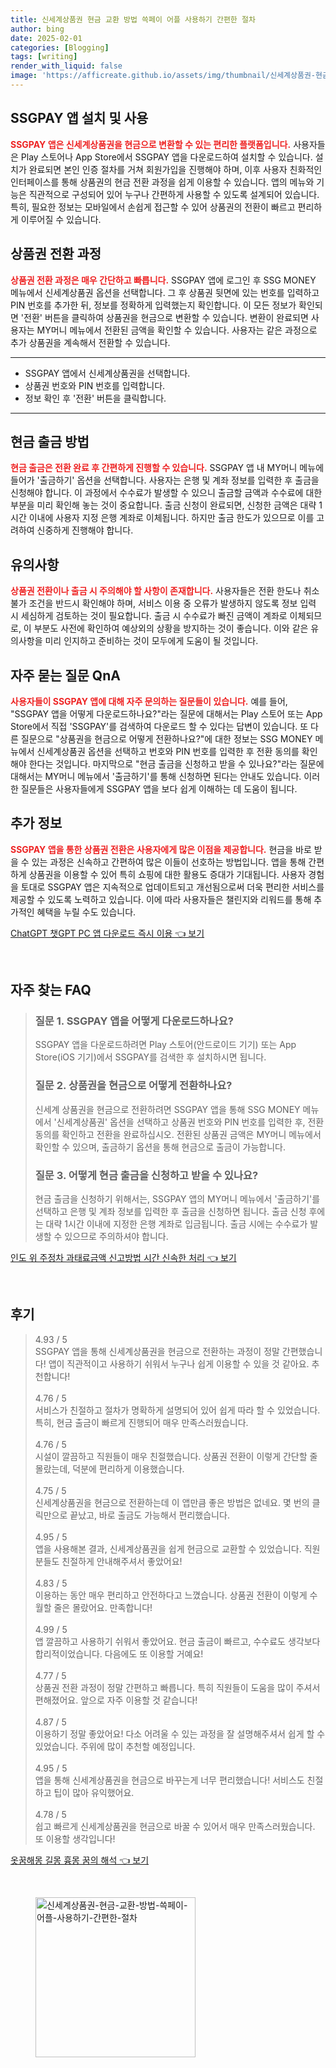 ```yaml
---
title: 신세계상품권 현금 교환 방법 쓱페이 어플 사용하기 간편한 절차
author: bing
date: 2025-02-01
categories: [Blogging]
tags: [writing]
render_with_liquid: false
image: 'https://afficreate.github.io/assets/img/thumbnail/신세계상품권-현금-교환-방법-쓱페이-어플-사용하기-간편한-절차.webp'
---
```



<h2 id='SSGPAY_앱_설치_및_사용'>SSGPAY 앱 설치 및 사용</h2>

<p><b><span style="color: #ee2323;">SSGPAY 앱은 신세계상품권을 현금으로 변환할 수 있는 편리한 플랫폼입니다.</span></b> 사용자들은 Play 스토어나 App Store에서 SSGPAY 앱을 다운로드하여 설치할 수 있습니다. 설치가 완료되면 본인 인증 절차를 거쳐 회원가입을 진행해야 하며, 이후 사용자 친화적인 인터페이스를 통해 상품권의 현금 전환 과정을 쉽게 이용할 수 있습니다. 앱의 메뉴와 기능은 직관적으로 구성되어 있어 누구나 간편하게 사용할 수 있도록 설계되어 있습니다. 특히, 필요한 정보는 모바일에서 손쉽게 접근할 수 있어 상품권의 전환이 빠르고 편리하게 이루어질 수 있습니다.</p>

<h2 id='상품권_전환_과정'>상품권 전환 과정</h2>

<p><b><span style="color: #ee2323;">상품권 전환 과정은 매우 간단하고 빠릅니다.</span></b> SSGPAY 앱에 로그인 후 SSG MONEY 메뉴에서 신세계상품권 옵션을 선택합니다. 그 후 상품권 뒷면에 있는 번호를 입력하고 PIN 번호를 추가한 뒤, 정보를 정확하게 입력했는지 확인합니다. 이 모든 정보가 확인되면 '전환' 버튼을 클릭하여 상품권을 현금으로 변환할 수 있습니다. 변환이 완료되면 사용자는 MY머니 메뉴에서 전환된 금액을 확인할 수 있습니다. 사용자는 같은 과정으로 추가 상품권을 계속해서 전환할 수 있습니다.</p>

<hr />

<ul>
    <li>SSGPAY 앱에서 신세계상품권을 선택합니다.</li>
    <li>상품권 번호와 PIN 번호를 입력합니다.</li>
    <li>정보 확인 후 '전환' 버튼을 클릭합니다.</li>
</ul>

<hr />

<h2 id='현금_출금_방법'>현금 출금 방법</h2>

<p><b><span style="color: #ee2323;">현금 출금은 전환 완료 후 간편하게 진행할 수 있습니다.</span></b> SSGPAY 앱 내 MY머니 메뉴에 들어가 '출금하기' 옵션을 선택합니다. 사용자는 은행 및 계좌 정보를 입력한 후 출금을 신청해야 합니다. 이 과정에서 수수료가 발생할 수 있으니 출금할 금액과 수수료에 대한 부분을 미리 확인해 놓는 것이 중요합니다. 출금 신청이 완료되면, 신청한 금액은 대략 1시간 이내에 사용자 지정 은행 계좌로 이체됩니다. 하지만 출금 한도가 있으므로 이를 고려하여 신중하게 진행해야 합니다.</p>

<h2 id='유의사항'>유의사항</h2>

<p><b><span style="color: #ee2323;">상품권 전환이나 출금 시 주의해야 할 사항이 존재합니다.</span></b> 사용자들은 전환 한도나 취소 불가 조건을 반드시 확인해야 하며, 서비스 이용 중 오류가 발생하지 않도록 정보 입력 시 세심하게 검토하는 것이 필요합니다. 출금 시 수수료가 빠진 금액이 계좌로 이체되므로, 이 부분도 사전에 확인하여 예상외의 상황을 방지하는 것이 좋습니다. 이와 같은 유의사항을 미리 인지하고 준비하는 것이 모두에게 도움이 될 것입니다.</p>

<h2 id='자주_묻는_질문_QnA'>자주 묻는 질문 QnA</h2>

<p><b><span style="color: #ee2323;">사용자들이 SSGPAY 앱에 대해 자주 문의하는 질문들이 있습니다.</span></b> 예를 들어, "SSGPAY 앱을 어떻게 다운로드하나요?"라는 질문에 대해서는 Play 스토어 또는 App Store에서 직접 'SSGPAY'를 검색하여 다운로드 할 수 있다는 답변이 있습니다. 또 다른 질문으로 "상품권을 현금으로 어떻게 전환하나요?"에 대한 정보는 SSG MONEY 메뉴에서 신세계상품권 옵션을 선택하고 번호와 PIN 번호를 입력한 후 전환 동의를 확인해야 한다는 것입니다. 마지막으로 "현금 출금을 신청하고 받을 수 있나요?"라는 질문에 대해서는 MY머니 메뉴에서 '출금하기'를 통해 신청하면 된다는 안내도 있습니다. 이러한 질문들은 사용자들에게 SSGPAY 앱을 보다 쉽게 이해하는 데 도움이 됩니다.</p>

<h2 id='추가_정보'>추가 정보</h2>

<p><b><span style="color: #ee2323;">SSGPAY 앱을 통한 상품권 전환은 사용자에게 많은 이점을 제공합니다.</span></b> 현금을 바로 받을 수 있는 과정은 신속하고 간편하여 많은 이들이 선호하는 방법입니다. 앱을 통해 간편하게 상품권을 이용할 수 있어 특히 쇼핑에 대한 활용도 증대가 기대됩니다. 사용자 경험을 토대로 SSGPAY 앱은 지속적으로 업데이트되고 개선됨으로써 더욱 편리한 서비스를 제공할 수 있도록 노력하고 있습니다. 이에 따라 사용자들은 챌린지와 리워드를 통해 추가적인 혜택을 누릴 수도 있습니다.</p>


<p><a class="click-button" title="ChatGPT 챗GPT PC 앱 다운로드 즉시 이용" href="https://afficreate.github.io/posts/ChatGPT-%EC%B1%97GPT-PC-%EC%95%B1-%EB%8B%A4%EC%9A%B4%EB%A1%9C%EB%93%9C-%EC%A6%89%EC%8B%9C-%EC%9D%B4%EC%9A%A9/" rel="dofollow">ChatGPT 챗GPT PC 앱 다운로드 즉시 이용 👈 보기</a></p><br>
<h2 id='자주_찾는_FAQ'>자주 찾는 FAQ</h2>
<div itemscope="" itemtype="https://schema.org/FAQPage"> 
<blockquote> 
<div itemscope="" itemprop="mainEntity" itemtype="https://schema.org/Question"> 
<h3 itemprop="name">질문 1. SSGPAY 앱을 어떻게 다운로드하나요?</h3> 
<div itemscope="" itemprop="acceptedAnswer" itemtype="https://schema.org/Answer"> 
<span itemprop="text"> 
<p>SSGPAY 앱을 다운로드하려면 Play 스토어(안드로이드 기기) 또는 App Store(iOS 기기)에서 SSGPAY를 검색한 후 설치하시면 됩니다.</p> 
</span> 
</div> 
</div> 

<div itemscope="" itemprop="mainEntity" itemtype="https://schema.org/Question"> 
<h3 itemprop="name">질문 2. 상품권을 현금으로 어떻게 전환하나요?</h3> 
<div itemscope="" itemprop="acceptedAnswer" itemtype="https://schema.org/Answer"> 
<span itemprop="text"> 
<p>신세계 상품권을 현금으로 전환하려면 SSGPAY 앱을 통해 SSG MONEY 메뉴에서 '신세계상품권' 옵션을 선택하고 상품권 번호와 PIN 번호를 입력한 후, 전환 동의를 확인하고 전환을 완료하십시오. 전환된 상품권 금액은 MY머니 메뉴에서 확인할 수 있으며, 출금하기 옵션을 통해 현금으로 출금이 가능합니다.</p> 
</span> 
</div> 
</div> 

<div itemscope="" itemprop="mainEntity" itemtype="https://schema.org/Question"> 
<h3 itemprop="name">질문 3. 어떻게 현금 출금을 신청하고 받을 수 있나요?</h3> 
<div itemscope="" itemprop="acceptedAnswer" itemtype="https://schema.org/Answer"> 
<span itemprop="text"> 
<p>현금 출금을 신청하기 위해서는, SSGPAY 앱의 MY머니 메뉴에서 '출금하기'를 선택하고 은행 및 계좌 정보를 입력한 후 출금을 신청하면 됩니다. 출금 신청 후에는 대략 1시간 이내에 지정한 은행 계좌로 입금됩니다. 출금 시에는 수수료가 발생할 수 있으므로 주의하셔야 합니다.</p> 
</span> 
</div> 
</div> 
</blockquote> 
</div>
<p><a class="click-button" title="인도 위 주정차 과태료금액 신고방법 시간 신속한 처리" href="https://afficreate.github.io/posts/%EC%9D%B8%EB%8F%84-%EC%9C%84-%EC%A3%BC%EC%A0%95%EC%B0%A8-%EA%B3%BC%ED%83%9C%EB%A3%8C%EA%B8%88%EC%95%A1-%EC%8B%A0%EA%B3%A0%EB%B0%A9%EB%B2%95-%EC%8B%9C%EA%B0%84-%EC%8B%A0%EC%86%8D%ED%95%9C-%EC%B2%98%EB%A6%AC/" rel="dofollow">인도 위 주정차 과태료금액 신고방법 시간 신속한 처리 👈 보기</a></p><br>
<h2 id='후기'>후기</h2>
<div itemscope itemtype="https://schema.org/Product">
  <blockquote>
  <div itemprop="review" itemscope itemtype="https://schema.org/Review">
      <div itemprop="reviewRating" itemscope itemtype="https://schema.org/Rating"> <span itemprop="ratingValue">4.93</span> / <span itemprop="bestRating">5</span> </div>
      <span itemprop="reviewBody">SSGPAY 앱을 통해 신세계상품권을 현금으로 전환하는 과정이 정말 간편했습니다! 앱이 직관적이고 사용하기 쉬워서 누구나 쉽게 이용할 수 있을 것 같아요. 추천합니다!</span>
  </div>
  <br>
  <div itemprop="review" itemscope itemtype="https://schema.org/Review">
      <div itemprop="reviewRating" itemscope itemtype="https://schema.org/Rating"> <span itemprop="ratingValue">4.76</span> / <span itemprop="bestRating">5</span> </div>
      <span itemprop="reviewBody">서비스가 친절하고 절차가 명확하게 설명되어 있어 쉽게 따라 할 수 있었습니다. 특히, 현금 출금이 빠르게 진행되어 매우 만족스러웠습니다.</span>
  </div>
  <br>
  <div itemprop="review" itemscope itemtype="https://schema.org/Review">
      <div itemprop="reviewRating" itemscope itemtype="https://schema.org/Rating"> <span itemprop="ratingValue">4.76</span> / <span itemprop="bestRating">5</span> </div>
      <span itemprop="reviewBody">시설이 깔끔하고 직원들이 매우 친절했습니다. 상품권 전환이 이렇게 간단할 줄 몰랐는데, 덕분에 편리하게 이용했습니다.</span>
  </div>
  <br>
  <div itemprop="review" itemscope itemtype="https://schema.org/Review">
      <div itemprop="reviewRating" itemscope itemtype="https://schema.org/Rating"> <span itemprop="ratingValue">4.75</span> / <span itemprop="bestRating">5</span> </div>
      <span itemprop="reviewBody">신세계상품권을 현금으로 전환하는데 이 앱만큼 좋은 방법은 없네요. 몇 번의 클릭만으로 끝났고, 바로 출금도 가능해서 편리했습니다.</span>
  </div>
  <br>
  <div itemprop="review" itemscope itemtype="https://schema.org/Review">
      <div itemprop="reviewRating" itemscope itemtype="https://schema.org/Rating"> <span itemprop="ratingValue">4.95</span> / <span itemprop="bestRating">5</span> </div>
      <span itemprop="reviewBody">앱을 사용해본 결과, 신세계상품권을 쉽게 현금으로 교환할 수 있었습니다. 직원분들도 친절하게 안내해주셔서 좋았어요!</span>
  </div>
  <br>
  <div itemprop="review" itemscope itemtype="https://schema.org/Review">
      <div itemprop="reviewRating" itemscope itemtype="https://schema.org/Rating"> <span itemprop="ratingValue">4.83</span> / <span itemprop="bestRating">5</span> </div>
      <span itemprop="reviewBody">이용하는 동안 매우 편리하고 안전하다고 느꼈습니다. 상품권 전환이 이렇게 수월할 줄은 몰랐어요. 만족합니다!</span>
  </div>
  <br>
  <div itemprop="review" itemscope itemtype="https://schema.org/Review">
      <div itemprop="reviewRating" itemscope itemtype="https://schema.org/Rating"> <span itemprop="ratingValue">4.99</span> / <span itemprop="bestRating">5</span> </div>
      <span itemprop="reviewBody">앱 깔끔하고 사용하기 쉬워서 좋았어요. 현금 출금이 빠르고, 수수료도 생각보다 합리적이었습니다. 다음에도 또 이용할 거예요!</span>
  </div>
  <br>
  <div itemprop="review" itemscope itemtype="https://schema.org/Review">
      <div itemprop="reviewRating" itemscope itemtype="https://schema.org/Rating"> <span itemprop="ratingValue">4.77</span> / <span itemprop="bestRating">5</span> </div>
      <span itemprop="reviewBody">상품권 전환 과정이 정말 간편하고 빠릅니다. 특히 직원들이 도움을 많이 주셔서 편해졌어요. 앞으로 자주 이용할 것 같습니다!</span>
  </div>
  <br>
  <div itemprop="review" itemscope itemtype="https://schema.org/Review">
      <div itemprop="reviewRating" itemscope itemtype="https://schema.org/Rating"> <span itemprop="ratingValue">4.87</span> / <span itemprop="bestRating">5</span> </div>
      <span itemprop="reviewBody">이용하기 정말 좋았어요! 다소 어려울 수 있는 과정을 잘 설명해주셔서 쉽게 할 수 있었습니다. 주위에 많이 추천할 예정입니다.</span>
  </div>
  <br>
  <div itemprop="review" itemscope itemtype="https://schema.org/Review">
      <div itemprop="reviewRating" itemscope itemtype="https://schema.org/Rating"> <span itemprop="ratingValue">4.95</span> / <span itemprop="bestRating">5</span> </div>
      <span itemprop="reviewBody">앱을 통해 신세계상품권을 현금으로 바꾸는게 너무 편리했습니다! 서비스도 친절하고 팁이 많아 유익했어요.</span>
  </div>
  <br>
  <div itemprop="review" itemscope itemtype="https://schema.org/Review">
      <div itemprop="reviewRating" itemscope itemtype="https://schema.org/Rating"> <span itemprop="ratingValue">4.78</span> / <span itemprop="bestRating">5</span> </div>
      <span itemprop="reviewBody">쉽고 빠르게 신세계상품권을 현금으로 바꿀 수 있어서 매우 만족스러웠습니다. 또 이용할 생각입니다!</span>
  </div>
  </blockquote>
</div>
<p><a class="click-button" title="옷꿈해몽 길몽 흉몽 꿈의 해석" href="https://afficreate.github.io/posts/%EC%98%B7%EA%BF%88%ED%95%B4%EB%AA%BD-%EA%B8%B8%EB%AA%BD-%ED%9D%89%EB%AA%BD-%EA%BF%88%EC%9D%98-%ED%95%B4%EC%84%9D/" rel="dofollow">옷꿈해몽 길몽 흉몽 꿈의 해석 👈 보기</a></p><br>
<figure class="image"><img src="https://afficreate.github.io/assets/img/thumbnail/신세계상품권-현금-교환-방법-쓱페이-어플-사용하기-간편한-절차.webp" alt="신세계상품권-현금-교환-방법-쓱페이-어플-사용하기-간편한-절차" width="256" height="256"></figure>